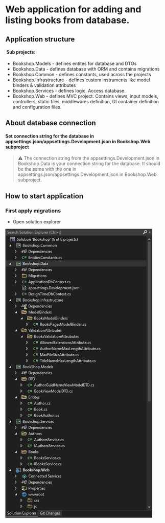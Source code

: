 # Web application for adding and <br /> listing books from database.

## Application structure

#### &nbsp;Sub projects:
- Bookshop.Models - defines entites for database and DTOs
- Bookshop.Data - defines database with ORM and contains migrations
- Bookshop.Common - defines constants, used across the projects
- Bookshop.Infrastructure - defines custom instruments like model binders & validation attributes
- Bookshop.Services - defines logic. Access database.
- Bookshop.Web - defines MVC project. Contains views, input models, controllers, static files, middlewares definition, DI container definition and configuration files.

## About database connection
#### Set connection string for the database in appsettings.json/appsettings.Development.json in Bookshop.Web subproject

> :warning: The connection string from the appsettings.Development.json in Bookshop.Data is your connection string for the database. It should be the same with the one in appsettings.json/appsettings.Development.json in Bookshop.Web subproject.

## How to start application

### First apply migrations 
- Open solution explorer

![Solution Explorer](https://github.com/Alexxx2207/ASP.NET_CORE_MVC_Training/blob/main/Bookshop/ReadMeImages/SolutionExplorer.jpg)





